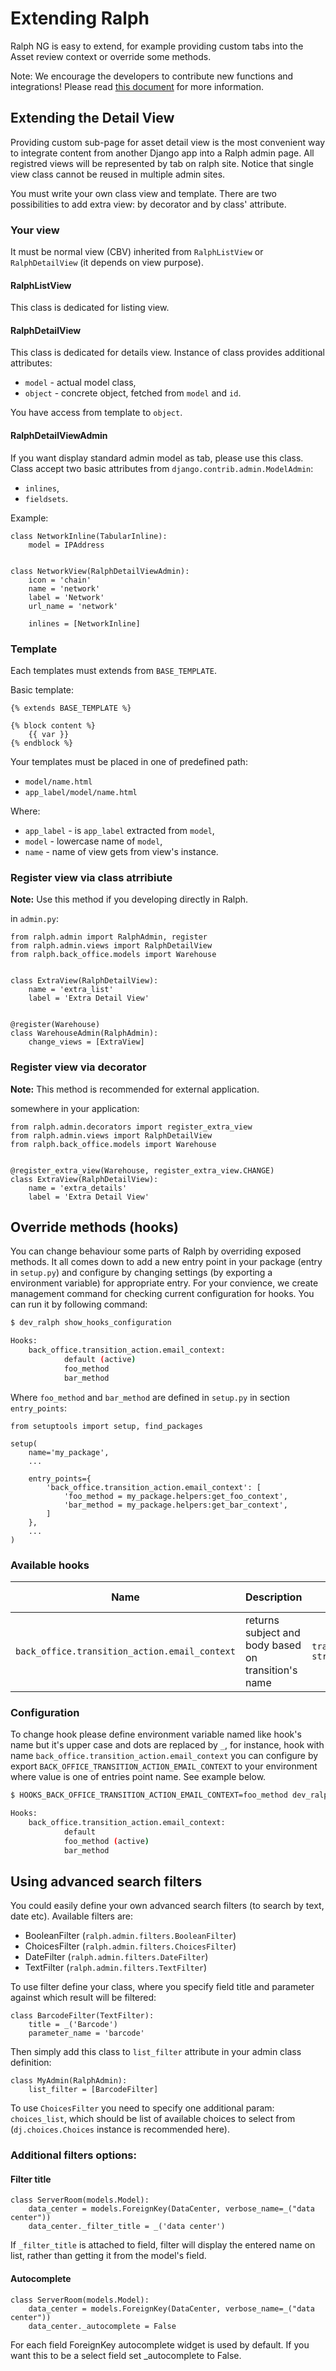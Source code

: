 # Extending Ralph

Ralph NG is easy to extend, for example providing custom tabs into the Asset review context or override some methods.

Note: We encourage the developers to contribute new functions and integrations! Please read [this document](../CONTRIBUTING.md) for more information.


## Extending the Detail View

Providing custom sub-page for asset detail view is the most convenient way to integrate content from another Django app into a Ralph admin page. All registred views will be represented by tab on ralph site. Notice that single view class cannot be reused in multiple admin sites.

You must write your own class view and template. There are two possibilities to add extra view: by decorator and by class' attribute.

### Your view

It must be normal view (CBV) inherited from ``RalphListView`` or ``RalphDetailView`` (it depends on view purpose).

#### RalphListView

This class is dedicated for listing view.

#### RalphDetailView

This class is dedicated for details view. Instance of class provides additional attributes:

- ``model`` - actual model class,
- ``object`` - concrete object, fetched from ``model`` and ``id``.

You have access from template to ``object``.

#### RalphDetailViewAdmin

If you want display standard admin model as tab, please use this class. Class accept two basic attributes from ``django.contrib.admin.ModelAdmin``:

- ``inlines``,
- ``fieldsets``.

Example:
```django
class NetworkInline(TabularInline):
    model = IPAddress


class NetworkView(RalphDetailViewAdmin):
    icon = 'chain'
    name = 'network'
    label = 'Network'
    url_name = 'network'

    inlines = [NetworkInline]
```

### Template

Each templates must extends from ``BASE_TEMPLATE``.

Basic template:
```django
{% extends BASE_TEMPLATE %}

{% block content %}
    {{ var }}
{% endblock %}
```

Your templates must be placed in one of predefined path:

- ``model/name.html``
- ``app_label/model/name.html``

Where:

- ``app_label`` - is ``app_label`` extracted from ``model``,
- ``model`` - lowercase name of ``model``,
- ``name`` - name of view gets from view's instance.

### Register view via class atrribiute

**Note:** Use this method if you developing directly in Ralph.

in ``admin.py``:
```python3
from ralph.admin import RalphAdmin, register
from ralph.admin.views import RalphDetailView
from ralph.back_office.models import Warehouse


class ExtraView(RalphDetailView):
    name = 'extra_list'
    label = 'Extra Detail View'


@register(Warehouse)
class WarehouseAdmin(RalphAdmin):
    change_views = [ExtraView]
```

### Register view via decorator

**Note:** This method is recommended for external application.

somewhere in your application:
```python3
from ralph.admin.decorators import register_extra_view
from ralph.admin.views import RalphDetailView
from ralph.back_office.models import Warehouse


@register_extra_view(Warehouse, register_extra_view.CHANGE)
class ExtraView(RalphDetailView):
    name = 'extra_details'
    label = 'Extra Detail View'
```

## Override methods (hooks)
You can change behaviour some parts of Ralph by overriding exposed methods. It all comes down to add a new entry point in your package (entry in ``setup.py``) and configure by changing settings (by exporting a environment variable) for appropriate entry. For your convience, we create management command for checking current configuration for hooks. You can run it by following command:

```bash
$ dev_ralph show_hooks_configuration

Hooks:
    back_office.transition_action.email_context:
            default (active)
            foo_method
            bar_method
```

Where `foo_method` and `bar_method` are defined in `setup.py` in section `entry_points`:

```python3
from setuptools import setup, find_packages

setup(
    name='my_package',
    ...

    entry_points={
        'back_office.transition_action.email_context': [
            'foo_method = my_package.helpers:get_foo_context',
            'bar_method = my_package.helpers:get_bar_context',
        ]
    },
    ...
)

```


### Available hooks
| Name                                          | Description                                         | Parameters                | Return value                                                  |
| --------------------------------------------- | --------------------------------------------------- | ------------------------- | ------------------------------------------------------------- |
| `back_office.transition_action.email_context` | returns subject and body based on transition's name | `transition_name: str`    | `EmailContext` (`namedtuple`) with fields ``subject`` ``body``|

### Configuration
To change hook please define environment variable named like hook's name but it's upper case and dots are replaced by `_`, for instance, hook with name `back_office.transition_action.email_context` you can configure by export `BACK_OFFICE_TRANSITION_ACTION_EMAIL_CONTEXT` to your environment where value is one of entries point name. See example below.

```bash
$ HOOKS_BACK_OFFICE_TRANSITION_ACTION_EMAIL_CONTEXT=foo_method dev_ralph show_hooks_configuration

Hooks:
    back_office.transition_action.email_context:
            default
            foo_method (active)
            bar_method
```


## Using advanced search filters

You could easily define your own advanced search filters (to search by text, date etc). Available filters are:

* BooleanFilter (`ralph.admin.filters.BooleanFilter`)
* ChoicesFilter (`ralph.admin.filters.ChoicesFilter`)
* DateFilter (`ralph.admin.filters.DateFilter`)
* TextFilter (`ralph.admin.filters.TextFilter`)

To use filter define your class, where you specify field title and parameter
against which result will be filtered:

    class BarcodeFilter(TextFilter):
        title = _('Barcode')
        parameter_name = 'barcode'

Then simply add this class to `list_filter` attribute in your admin class definition:

    class MyAdmin(RalphAdmin):
        list_filter = [BarcodeFilter]

To use `ChoicesFilter` you need to specify one additional param: `choices_list`, which should be list of available choices to select from (`dj.choices.Choices` instance is recommended here).


### Additional filters options:

#### Filter title

```python3
class ServerRoom(models.Model):
    data_center = models.ForeignKey(DataCenter, verbose_name=_("data center"))
    data_center._filter_title = _('data center')
```

If `_filter_title` is attached to field, filter will display the entered name on list, rather than getting it from the model's field.


#### Autocomplete

```python3
class ServerRoom(models.Model):
    data_center = models.ForeignKey(DataCenter, verbose_name=_("data center"))
    data_center._autocomplete = False
```

For each field ForeignKey autocomplete widget is used by default. If you want this to be a select field set _autocomplete to False.
